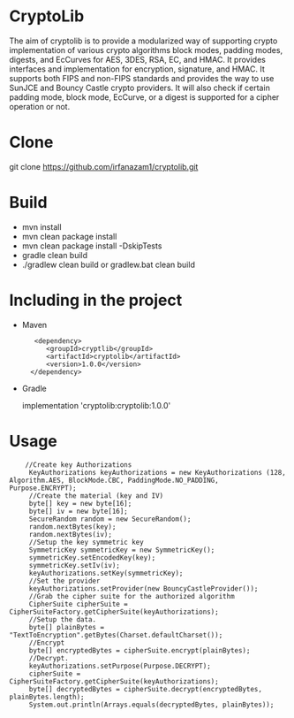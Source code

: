 CryptoLib
=====

The aim of cryptolib is to provide a modularized way of supporting crypto implementation of various crypto algorithms
block modes, padding modes, digests, and EcCurves for AES, 3DES, RSA, EC, and HMAC. It provides interfaces and implementation 
for encryption, signature, and HMAC. It supports both FIPS and non-FIPS standards and provides the way to use SunJCE and Bouncy Castle crypto providers.
It will also check if certain padding mode, block mode, EcCurve, or a digest is supported for a cipher operation or not.

Clone
=====
git clone https://github.com/irfanazam1/cryptolib.git

Build
=====
- mvn install
- mvn clean package install
- mvn clean package install -DskipTests
- gradle clean build
- ./gradlew clean build or gradlew.bat clean build



Including in the project
=====
 - Maven
 
          <dependency>
             <groupId>cryptlib</groupId>
             <artifactId>cryptolib</artifactId>
             <version>1.0.0</version>
         </dependency>
 - Gradle
      
      
      implementation 'cryptolib:cryptolib:1.0.0'
 
 Usage
 ====
  
        //Create key Authorizations
         KeyAuthorizations keyAuthorizations = new KeyAuthorizations (128, Algorithm.AES, BlockMode.CBC, PaddingMode.NO_PADDING, Purpose.ENCRYPT);
         //Create the material (key and IV)
         byte[] key = new byte[16];
         byte[] iv = new byte[16];
         SecureRandom random = new SecureRandom();
         random.nextBytes(key);
         random.nextBytes(iv);
         //Setup the key symmetric key
         SymmetricKey symmetricKey = new SymmetricKey();
         symmetricKey.setEncodedKey(key);
         symmetricKey.setIv(iv);
         keyAuthorizations.setKey(symmetricKey);
         //Set the provider
         keyAuthorizations.setProvider(new BouncyCastleProvider());
         //Grab the cipher suite for the authorized algorithm
         CipherSuite cipherSuite = CipherSuiteFactory.getCipherSuite(keyAuthorizations);
         //Setup the data.
         byte[] plainBytes = "TextToEncryption".getBytes(Charset.defaultCharset());
         //Encrypt
         byte[] encryptedBytes = cipherSuite.encrypt(plainBytes);
         //Decrypt.
         keyAuthorizations.setPurpose(Purpose.DECRYPT);
         cipherSuite = CipherSuiteFactory.getCipherSuite(keyAuthorizations);
         byte[] decryptedBytes = cipherSuite.decrypt(encryptedBytes, plainBytes.length);
         System.out.println(Arrays.equals(decryptedBytes, plainBytes));  
 
         
